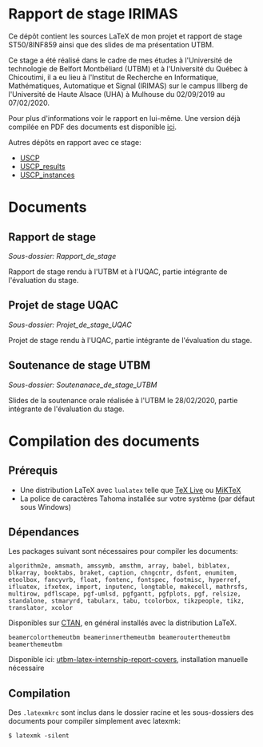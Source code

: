# Rapport de stage IRIMAS

Ce dépôt contient les sources LaTeX de mon projet et rapport de stage ST50/8INF859 ainsi que des slides de ma présentation UTBM.

Ce stage a été réalisé dans le cadre de mes études à l'Université de technologie de Belfort Montbéliard (UTBM) et à l'Université du Québec à Chicoutimi, il a eu lieu à l'Institut de Recherche en Informatique, Mathématiques, Automatique et Signal (IRIMAS) sur le campus Illberg de l'Université de Haute Alsace (UHA) à Mulhouse du 02/09/2019 au 07/02/2020.

Pour plus d'informations voir le rapport en lui-même. Une version déjà compilée en PDF des documents est disponible [ici](https://github.com/pinam45/UTBM_ST50_Rapport_de_stage_IRIMAS/releases/latest).

Autres dépôts en rapport avec ce stage:
 - [USCP](https://github.com/pinam45/USCP)
 - [USCP_results](https://github.com/pinam45/USCP_results)
 - [USCP_instances](https://github.com/pinam45/USCP_instances)

# Documents

## Rapport de stage

*Sous-dossier: Rapport_de_stage*

Rapport de stage rendu à l'UTBM et à l'UQAC, partie intégrante de l'évaluation du stage.

## Projet de stage UQAC

*Sous-dossier: Projet_de_stage_UQAC*

Projet de stage rendu à l'UQAC, partie intégrante de l'évaluation du stage.

## Soutenance de stage UTBM

*Sous-dossier: Soutenanace_de_stage_UTBM*

Slides de la soutenance orale réalisée à l'UTBM le 28/02/2020, partie intégrante de l'évaluation du stage.

# Compilation des documents

## Prérequis

- Une distribution LaTeX avec ``lualatex`` telle que [TeX Live](http://tug.org/texlive) ou [MiKTeX](https://miktex.org/)
- La police de caractères Tahoma installée sur votre système (par défaut sous Windows)

## Dépendances

Les packages suivant sont nécessaires pour compiler les documents:

```
algorithm2e, amsmath, amssymb, amsthm, array, babel, biblatex, blkarray, booktabs, braket, caption, chngcntr, dsfont, enumitem, etoolbox, fancyvrb, float, fontenc, fontspec, footmisc, hyperref, ifluatex, ifxetex, import, inputenc, longtable, makecell, mathrsfs, multirow, pdflscape, pgf-umlsd, pgfgantt, pgfplots, pgf, relsize, standalone, stmaryrd, tabularx, tabu, tcolorbox, tikzpeople, tikz, translator, xcolor
```
Disponibles sur [CTAN](https://ctan.org/), en général installés avec la distribution LaTeX.

```
beamercolorthemeutbm beamerinnerthemeutbm beamerouterthemeutbm beamerthemeutbm
```
Disponible ici: [utbm-latex-internship-report-covers](https://github.com/pinam45/utbm-latex-internship-report-covers), installation manuelle nécessaire

## Compilation

Des ``.latexmkrc`` sont inclus dans le dossier racine et les sous-dossiers des documents pour compiler simplement avec latexmk:
```
$ latexmk -silent
```
